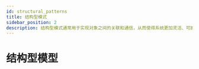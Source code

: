 ```yaml
---
id: structural_patterns
title: 结构型模式
sidebar_position: 2
description: 结构型模式通常用于实现对象之间的关联和通信，从而使得系统更加灵活、可扩展、易于维护和重用。
---
```


# 结构型模型